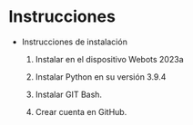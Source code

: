 ﻿# Instrucciones

- Instrucciones de instalación

    1. Instalar en el dispositivo Webots 2023a
    2. Instalar Python en su versión 3.9.4

    3. Instalar GIT Bash.

    4. Crear cuenta en GitHub.